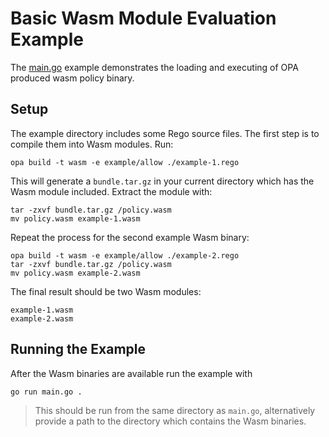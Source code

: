 Basic Wasm Module Evaluation Example
====================================

The [main.go](main.go) example demonstrates the loading and executing of OPA
produced wasm policy binary.

## Setup

The example directory includes some Rego source files. The first step is to
compile them into Wasm modules. Run:

```shell
opa build -t wasm -e example/allow ./example-1.rego
```

This will generate a `bundle.tar.gz` in your current directory which has the Wasm module included. Extract the module with:

```shell
tar -zxvf bundle.tar.gz /policy.wasm
mv policy.wasm example-1.wasm
```

Repeat the process for the second example Wasm binary:
```shell
opa build -t wasm -e example/allow ./example-2.rego
tar -zxvf bundle.tar.gz /policy.wasm
mv policy.wasm example-2.wasm
```

The final result should be two Wasm modules:

```
example-1.wasm
example-2.wasm
```

## Running the Example

After the Wasm binaries are available run the example with
```shell
go run main.go .
```
> This should be run from the same directory as `main.go`, alternatively provide
  a path to the directory which contains the Wasm binaries.